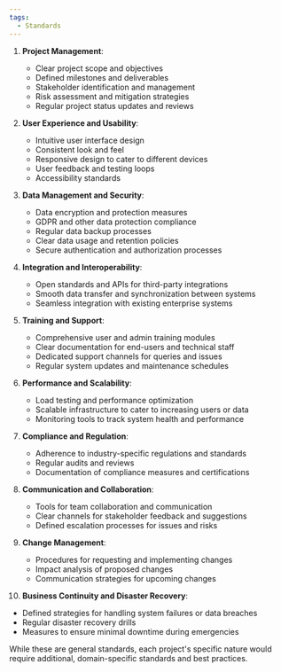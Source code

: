 ```yaml
---
tags:
  - Standards
---
```



1. **Project Management**:
   - Clear project scope and objectives
   - Defined milestones and deliverables
   - Stakeholder identification and management
   - Risk assessment and mitigation strategies
   - Regular project status updates and reviews

2. **User Experience and Usability**:
   - Intuitive user interface design
   - Consistent look and feel
   - Responsive design to cater to different devices
   - User feedback and testing loops
   - Accessibility standards

3. **Data Management and Security**:
   - Data encryption and protection measures
   - GDPR and other data protection compliance
   - Regular data backup processes
   - Clear data usage and retention policies
   - Secure authentication and authorization processes

4. **Integration and Interoperability**:
   - Open standards and APIs for third-party integrations
   - Smooth data transfer and synchronization between systems
   - Seamless integration with existing enterprise systems

5. **Training and Support**:
   - Comprehensive user and admin training modules
   - Clear documentation for end-users and technical staff
   - Dedicated support channels for queries and issues
   - Regular system updates and maintenance schedules

6. **Performance and Scalability**:
   - Load testing and performance optimization
   - Scalable infrastructure to cater to increasing users or data
   - Monitoring tools to track system health and performance

7. **Compliance and Regulation**:
   - Adherence to industry-specific regulations and standards
   - Regular audits and reviews
   - Documentation of compliance measures and certifications

8. **Communication and Collaboration**:
   - Tools for team collaboration and communication
   - Clear channels for stakeholder feedback and suggestions
   - Defined escalation processes for issues and risks

9. **Change Management**:
   - Procedures for requesting and implementing changes
   - Impact analysis of proposed changes
   - Communication strategies for upcoming changes

10. **Business Continuity and Disaster Recovery**:
   - Defined strategies for handling system failures or data breaches
   - Regular disaster recovery drills
   - Measures to ensure minimal downtime during emergencies

While these are general standards, each project's specific nature would require additional, domain-specific standards and best practices.